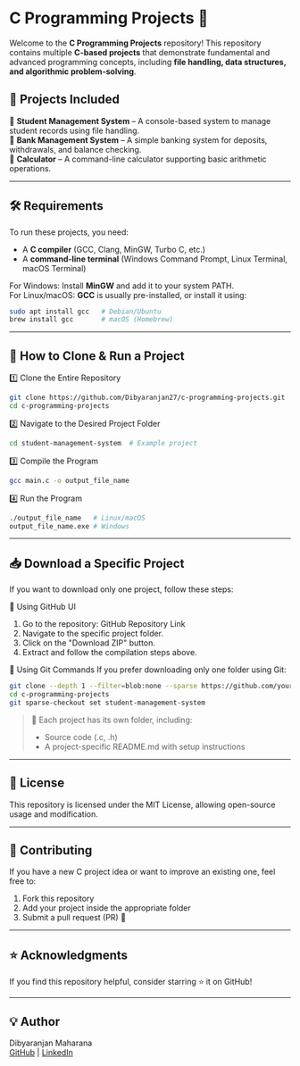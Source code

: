 # C Programming Projects 🚀

Welcome to the **C Programming Projects** repository! This repository contains multiple **C-based projects** that demonstrate fundamental and advanced programming concepts, including **file handling, data structures, and algorithmic problem-solving**.  

## 📌 Projects Included  

🔹 **Student Management System** – A console-based system to manage student records using file handling.  
🔹 **Bank Management System** – A simple banking system for deposits, withdrawals, and balance checking.  
🔹 **Calculator** – A command-line calculator supporting basic arithmetic operations.  

---

## 🛠 Requirements  

To run these projects, you need:  
- A **C compiler** (GCC, Clang, MinGW, Turbo C, etc.)  
- A **command-line terminal** (Windows Command Prompt, Linux Terminal, macOS Terminal)  

For Windows: Install **MinGW** and add it to your system PATH.  
For Linux/macOS: **GCC** is usually pre-installed, or install it using:  
```bash
sudo apt install gcc   # Debian/Ubuntu  
brew install gcc       # macOS (Homebrew)
```
---

## 🚀 How to Clone & Run a Project

1️⃣ Clone the Entire Repository
```bash
git clone https://github.com/Dibyaranjan27/c-programming-projects.git
cd c-programming-projects
```
2️⃣ Navigate to the Desired Project Folder
```bash
cd student-management-system  # Example project
```
3️⃣ Compile the Program
```bash
gcc main.c -o output_file_name
```
4️⃣ Run the Program
```bash
./output_file_name   # Linux/macOS  
output_file_name.exe # Windows  
```
---

## 📥 Download a Specific Project
If you want to download only one project, follow these steps:  

🔹 Using GitHub UI
1. Go to the repository: GitHub Repository Link
2. Navigate to the specific project folder.
3. Click on the "Download ZIP" button.
4. Extract and follow the compilation steps above.

🔹 Using Git Commands
If you prefer downloading only one folder using Git:
```bash
git clone --depth 1 --filter=blob:none --sparse https://github.com/yourusername/c-programming-projects.git
cd c-programming-projects
git sparse-checkout set student-management-system
```

> 📌 Each project has its own folder, including:
> - Source code (.c, .h)
> - A project-specific README.md with setup instructions

---

## 📜 License
This repository is licensed under the MIT License, allowing open-source usage and modification.

---

## 🤝 Contributing

If you have a new C project idea or want to improve an existing one, feel free to:

1. Fork this repository
2. Add your project inside the appropriate folder
3. Submit a pull request (PR) 🚀

---

## ⭐ Acknowledgments

If you find this repository helpful, consider starring ⭐ it on GitHub!

---

## 💡 Author
Dibyaranjan Maharana  
[GitHub](https://github.com/Dibyaranjan27)  | [LinkedIn](https://www.linkedin.com/in/dibyaranjan-maharana-1228012b2/) 
